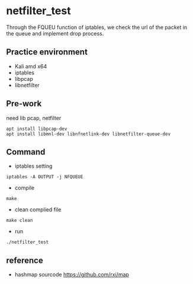 # netfilter_test


Through the FQUEU function of iptables, we check the url of the packet in the queue and implement drop process.


## Practice environment

- Kali amd x64
- iptables
- libpcap
- libnetfilter

## Pre-work

need lib pcap, netfilter

```
apt install libpcap-dev
apt install libmnl-dev libnfnetlink-dev libnetfilter-queue-dev
```

## Command 

- iptables setting
```
iptables -A OUTPUT -j NFQUEUE
```


- compile
```
make
```
- clean complied file
```
make clean
```
- run
```
./netfilter_test
```


## reference

- hashmap sourcode
https://github.com/rxi/map    
